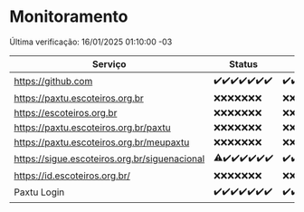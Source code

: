 # Monitoramento

Última verificação: 16/01/2025 01:10:00 -03

|Serviço|Status|Últimas 24h|
|---|---|---|
|https://github.com|<span title="2025-01-09: OK=23">✔️</span><span title="2025-01-10: OK=23">✔️</span><span title="2025-01-11: OK=23">✔️</span><span title="2025-01-12: OK=23">✔️</span><span title="2025-01-13: OK=23">✔️</span><span title="2025-01-14: OK=23">✔️</span><span title="2025-01-15: OK=3">✔️</span>|<span title="15/01/2025 01:10:00 -03 : 200">✔️</span><span title="15/01/2025 02:08:00 -03 : 200">✔️</span><span title="15/01/2025 03:11:00 -03 : 200">✔️</span><span title="15/01/2025 04:08:00 -03 : 200">✔️</span><span title="15/01/2025 05:11:00 -03 : 200">✔️</span><span title="15/01/2025 06:08:00 -03 : 200">✔️</span><span title="15/01/2025 07:08:00 -03 : 200">✔️</span><span title="15/01/2025 08:06:00 -03 : 200">✔️</span><span title="15/01/2025 09:14:00 -03 : 200">✔️</span><span title="15/01/2025 10:14:00 -03 : 200">✔️</span><span title="15/01/2025 11:07:00 -03 : 200">✔️</span><span title="15/01/2025 12:08:00 -03 : 200">✔️</span><span title="15/01/2025 13:09:00 -03 : 200">✔️</span><span title="15/01/2025 14:07:00 -03 : 200">✔️</span><span title="15/01/2025 15:11:00 -03 : 200">✔️</span><span title="15/01/2025 16:06:00 -03 : 200">✔️</span><span title="15/01/2025 17:08:00 -03 : 200">✔️</span><span title="15/01/2025 18:07:00 -03 : 200">✔️</span><span title="15/01/2025 19:07:00 -03 : 200">✔️</span><span title="15/01/2025 20:08:00 -03 : 200">✔️</span><span title="15/01/2025 21:39:00 -03 : 200">✔️</span><span title="15/01/2025 23:06:00 -03 : 200">✔️</span><span title="16/01/2025 00:09:00 -03 : 200">✔️</span><span title="16/01/2025 01:09:00 -03 : 200">✔️</span>|
|https://paxtu.escoteiros.org.br|<span title="2025-01-09: Falhas=23">❌</span><span title="2025-01-10: Falhas=23">❌</span><span title="2025-01-11: Falhas=23">❌</span><span title="2025-01-12: Falhas=23">❌</span><span title="2025-01-13: Falhas=23">❌</span><span title="2025-01-14: Falhas=23">❌</span><span title="2025-01-15: Falhas=3">❌</span>|<span title="15/01/2025 01:10:00 -03 : 403">❌</span><span title="15/01/2025 02:08:00 -03 : 403">❌</span><span title="15/01/2025 03:11:00 -03 : 403">❌</span><span title="15/01/2025 04:08:00 -03 : 403">❌</span><span title="15/01/2025 05:11:00 -03 : 403">❌</span><span title="15/01/2025 06:08:00 -03 : 403">❌</span><span title="15/01/2025 07:08:00 -03 : 403">❌</span><span title="15/01/2025 08:06:00 -03 : 403">❌</span><span title="15/01/2025 09:14:00 -03 : 403">❌</span><span title="15/01/2025 10:14:00 -03 : 403">❌</span><span title="15/01/2025 11:07:00 -03 : 403">❌</span><span title="15/01/2025 12:08:00 -03 : 403">❌</span><span title="15/01/2025 13:09:00 -03 : 403">❌</span><span title="15/01/2025 14:07:00 -03 : 403">❌</span><span title="15/01/2025 15:11:00 -03 : 403">❌</span><span title="15/01/2025 16:06:00 -03 : 403">❌</span><span title="15/01/2025 17:08:00 -03 : 403">❌</span><span title="15/01/2025 18:07:00 -03 : 403">❌</span><span title="15/01/2025 19:07:00 -03 : 403">❌</span><span title="15/01/2025 20:08:00 -03 : 403">❌</span><span title="15/01/2025 21:39:00 -03 : 403">❌</span><span title="15/01/2025 23:06:00 -03 : 403">❌</span><span title="16/01/2025 00:09:00 -03 : 403">❌</span><span title="16/01/2025 01:09:00 -03 : 403">❌</span>|
|https://escoteiros.org.br|<span title="2025-01-09: Falhas=23">❌</span><span title="2025-01-10: Falhas=23">❌</span><span title="2025-01-11: Falhas=23">❌</span><span title="2025-01-12: Falhas=23">❌</span><span title="2025-01-13: Falhas=23">❌</span><span title="2025-01-14: Falhas=23">❌</span><span title="2025-01-15: Falhas=3">❌</span>|<span title="15/01/2025 01:10:00 -03 : 403">❌</span><span title="15/01/2025 02:08:00 -03 : 403">❌</span><span title="15/01/2025 03:11:00 -03 : 403">❌</span><span title="15/01/2025 04:08:00 -03 : 403">❌</span><span title="15/01/2025 05:11:00 -03 : 403">❌</span><span title="15/01/2025 06:08:00 -03 : 403">❌</span><span title="15/01/2025 07:08:00 -03 : 403">❌</span><span title="15/01/2025 08:06:00 -03 : 403">❌</span><span title="15/01/2025 09:14:00 -03 : 403">❌</span><span title="15/01/2025 10:14:00 -03 : 403">❌</span><span title="15/01/2025 11:07:00 -03 : 403">❌</span><span title="15/01/2025 12:08:00 -03 : 403">❌</span><span title="15/01/2025 13:09:00 -03 : 403">❌</span><span title="15/01/2025 14:07:00 -03 : 403">❌</span><span title="15/01/2025 15:11:00 -03 : 403">❌</span><span title="15/01/2025 16:06:00 -03 : 403">❌</span><span title="15/01/2025 17:08:00 -03 : 403">❌</span><span title="15/01/2025 18:07:00 -03 : 403">❌</span><span title="15/01/2025 19:07:00 -03 : 403">❌</span><span title="15/01/2025 20:08:00 -03 : 403">❌</span><span title="15/01/2025 21:39:00 -03 : 403">❌</span><span title="15/01/2025 23:06:00 -03 : 403">❌</span><span title="16/01/2025 00:09:00 -03 : 403">❌</span><span title="16/01/2025 01:09:00 -03 : 403">❌</span>|
|https://paxtu.escoteiros.org.br/paxtu|<span title="2025-01-09: Falhas=23">❌</span><span title="2025-01-10: Falhas=23">❌</span><span title="2025-01-11: Falhas=23">❌</span><span title="2025-01-12: Falhas=23">❌</span><span title="2025-01-13: Falhas=23">❌</span><span title="2025-01-14: Falhas=23">❌</span><span title="2025-01-15: Falhas=3">❌</span>|<span title="15/01/2025 01:10:00 -03 : 403">❌</span><span title="15/01/2025 02:08:00 -03 : 403">❌</span><span title="15/01/2025 03:11:00 -03 : 403">❌</span><span title="15/01/2025 04:08:00 -03 : 403">❌</span><span title="15/01/2025 05:11:00 -03 : 403">❌</span><span title="15/01/2025 06:08:00 -03 : 403">❌</span><span title="15/01/2025 07:08:00 -03 : 403">❌</span><span title="15/01/2025 08:06:00 -03 : 403">❌</span><span title="15/01/2025 09:14:00 -03 : 403">❌</span><span title="15/01/2025 10:14:00 -03 : 403">❌</span><span title="15/01/2025 11:07:00 -03 : 403">❌</span><span title="15/01/2025 12:08:00 -03 : 403">❌</span><span title="15/01/2025 13:09:00 -03 : 403">❌</span><span title="15/01/2025 14:07:00 -03 : 403">❌</span><span title="15/01/2025 15:11:00 -03 : 403">❌</span><span title="15/01/2025 16:06:00 -03 : 403">❌</span><span title="15/01/2025 17:08:00 -03 : 403">❌</span><span title="15/01/2025 18:07:00 -03 : 403">❌</span><span title="15/01/2025 19:07:00 -03 : 403">❌</span><span title="15/01/2025 20:08:00 -03 : 403">❌</span><span title="15/01/2025 21:39:00 -03 : 403">❌</span><span title="15/01/2025 23:06:00 -03 : 403">❌</span><span title="16/01/2025 00:09:00 -03 : 403">❌</span><span title="16/01/2025 01:09:00 -03 : 403">❌</span>|
|https://paxtu.escoteiros.org.br/meupaxtu|<span title="2025-01-09: Falhas=23">❌</span><span title="2025-01-10: Falhas=23">❌</span><span title="2025-01-11: Falhas=23">❌</span><span title="2025-01-12: Falhas=23">❌</span><span title="2025-01-13: Falhas=23">❌</span><span title="2025-01-14: Falhas=23">❌</span><span title="2025-01-15: Falhas=3">❌</span>|<span title="15/01/2025 01:10:00 -03 : 403">❌</span><span title="15/01/2025 02:08:00 -03 : 403">❌</span><span title="15/01/2025 03:11:00 -03 : 403">❌</span><span title="15/01/2025 04:08:00 -03 : 403">❌</span><span title="15/01/2025 05:11:00 -03 : 403">❌</span><span title="15/01/2025 06:08:00 -03 : 403">❌</span><span title="15/01/2025 07:08:00 -03 : 403">❌</span><span title="15/01/2025 08:06:00 -03 : 403">❌</span><span title="15/01/2025 09:14:00 -03 : 403">❌</span><span title="15/01/2025 10:14:00 -03 : 403">❌</span><span title="15/01/2025 11:07:00 -03 : 403">❌</span><span title="15/01/2025 12:08:00 -03 : 403">❌</span><span title="15/01/2025 13:09:00 -03 : 403">❌</span><span title="15/01/2025 14:07:00 -03 : 403">❌</span><span title="15/01/2025 15:11:00 -03 : 403">❌</span><span title="15/01/2025 16:06:00 -03 : 403">❌</span><span title="15/01/2025 17:08:00 -03 : 403">❌</span><span title="15/01/2025 18:07:00 -03 : 403">❌</span><span title="15/01/2025 19:07:00 -03 : 403">❌</span><span title="15/01/2025 20:08:00 -03 : 403">❌</span><span title="15/01/2025 21:39:00 -03 : 403">❌</span><span title="15/01/2025 23:06:00 -03 : 403">❌</span><span title="16/01/2025 00:09:00 -03 : 403">❌</span><span title="16/01/2025 01:09:00 -03 : 403">❌</span>|
|https://sigue.escoteiros.org.br/siguenacional|<span title="2025-01-09: OK=22, Falhas=1">⚠️</span><span title="2025-01-10: OK=23">✔️</span><span title="2025-01-11: OK=23">✔️</span><span title="2025-01-12: OK=23">✔️</span><span title="2025-01-13: OK=23">✔️</span><span title="2025-01-14: OK=23">✔️</span><span title="2025-01-15: OK=3">✔️</span>|<span title="15/01/2025 01:10:00 -03 : 200">✔️</span><span title="15/01/2025 02:08:00 -03 : 200">✔️</span><span title="15/01/2025 03:11:00 -03 : 200">✔️</span><span title="15/01/2025 04:08:00 -03 : 200">✔️</span><span title="15/01/2025 05:11:00 -03 : 200">✔️</span><span title="15/01/2025 06:08:00 -03 : 200">✔️</span><span title="15/01/2025 07:08:00 -03 : 200">✔️</span><span title="15/01/2025 08:06:00 -03 : 200">✔️</span><span title="15/01/2025 09:14:00 -03 : 200">✔️</span><span title="15/01/2025 10:14:00 -03 : 200">✔️</span><span title="15/01/2025 11:07:00 -03 : 200">✔️</span><span title="15/01/2025 12:08:00 -03 : 200">✔️</span><span title="15/01/2025 13:09:00 -03 : 200">✔️</span><span title="15/01/2025 14:07:00 -03 : 200">✔️</span><span title="15/01/2025 15:11:00 -03 : 200">✔️</span><span title="15/01/2025 16:06:00 -03 : 200">✔️</span><span title="15/01/2025 17:08:00 -03 : 200">✔️</span><span title="15/01/2025 18:07:00 -03 : 200">✔️</span><span title="15/01/2025 19:07:00 -03 : 200">✔️</span><span title="15/01/2025 20:08:00 -03 : 200">✔️</span><span title="15/01/2025 21:39:00 -03 : 200">✔️</span><span title="15/01/2025 23:06:00 -03 : 200">✔️</span><span title="16/01/2025 00:09:00 -03 : 200">✔️</span><span title="16/01/2025 01:09:00 -03 : 200">✔️</span>|
|https://id.escoteiros.org.br/|<span title="2025-01-09: Falhas=23">❌</span><span title="2025-01-10: Falhas=23">❌</span><span title="2025-01-11: Falhas=23">❌</span><span title="2025-01-12: Falhas=23">❌</span><span title="2025-01-13: Falhas=23">❌</span><span title="2025-01-14: Falhas=23">❌</span><span title="2025-01-15: Falhas=3">❌</span>|<span title="15/01/2025 01:10:00 -03 : 403">❌</span><span title="15/01/2025 02:08:00 -03 : 403">❌</span><span title="15/01/2025 03:11:00 -03 : 403">❌</span><span title="15/01/2025 04:08:00 -03 : 403">❌</span><span title="15/01/2025 05:11:00 -03 : 403">❌</span><span title="15/01/2025 06:08:00 -03 : 403">❌</span><span title="15/01/2025 07:08:00 -03 : 403">❌</span><span title="15/01/2025 08:06:00 -03 : 403">❌</span><span title="15/01/2025 09:14:00 -03 : 403">❌</span><span title="15/01/2025 10:14:00 -03 : 403">❌</span><span title="15/01/2025 11:07:00 -03 : 403">❌</span><span title="15/01/2025 12:08:00 -03 : 403">❌</span><span title="15/01/2025 13:09:00 -03 : 403">❌</span><span title="15/01/2025 14:07:00 -03 : 403">❌</span><span title="15/01/2025 15:11:00 -03 : 403">❌</span><span title="15/01/2025 16:06:00 -03 : 403">❌</span><span title="15/01/2025 17:08:00 -03 : 403">❌</span><span title="15/01/2025 18:07:00 -03 : 403">❌</span><span title="15/01/2025 19:07:00 -03 : 403">❌</span><span title="15/01/2025 20:08:00 -03 : 403">❌</span><span title="15/01/2025 21:39:00 -03 : 403">❌</span><span title="15/01/2025 23:06:00 -03 : 403">❌</span><span title="16/01/2025 00:09:00 -03 : 403">❌</span><span title="16/01/2025 01:10:00 -03 : 403">❌</span>|
|Paxtu Login|<span title="2025-01-09: OK=23">✔️</span><span title="2025-01-10: OK=23">✔️</span><span title="2025-01-11: OK=23">✔️</span><span title="2025-01-12: OK=23">✔️</span><span title="2025-01-13: OK=23">✔️</span><span title="2025-01-14: OK=23">✔️</span><span title="2025-01-15: OK=3">✔️</span>|<span title="15/01/2025 01:10:00 -03 : 200">✔️</span><span title="15/01/2025 02:08:00 -03 : 200">✔️</span><span title="15/01/2025 03:11:00 -03 : 200">✔️</span><span title="15/01/2025 04:08:00 -03 : 200">✔️</span><span title="15/01/2025 05:11:00 -03 : 200">✔️</span><span title="15/01/2025 06:08:00 -03 : 200">✔️</span><span title="15/01/2025 07:08:00 -03 : 200">✔️</span><span title="15/01/2025 08:07:00 -03 : 200">✔️</span><span title="15/01/2025 09:14:00 -03 : 200">✔️</span><span title="15/01/2025 10:14:00 -03 : 200">✔️</span><span title="15/01/2025 11:07:00 -03 : 200">✔️</span><span title="15/01/2025 12:08:00 -03 : 200">✔️</span><span title="15/01/2025 13:09:00 -03 : 200">✔️</span><span title="15/01/2025 14:07:00 -03 : 200">✔️</span><span title="15/01/2025 15:11:00 -03 : 200">✔️</span><span title="15/01/2025 16:06:00 -03 : 200">✔️</span><span title="15/01/2025 17:08:00 -03 : 200">✔️</span><span title="15/01/2025 18:07:00 -03 : 200">✔️</span><span title="15/01/2025 19:07:00 -03 : 200">✔️</span><span title="15/01/2025 20:08:00 -03 : 200">✔️</span><span title="15/01/2025 21:39:00 -03 : 200">✔️</span><span title="15/01/2025 23:06:00 -03 : 200">✔️</span><span title="16/01/2025 00:09:00 -03 : 200">✔️</span><span title="16/01/2025 01:10:00 -03 : 200">✔️</span>|
